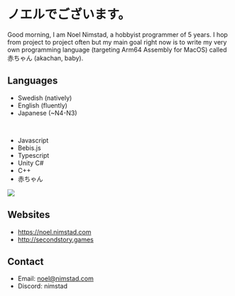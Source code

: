 # ノエルでございます。 
Good morning, I am Noel Nimstad, a hobbyist programmer of 5 years. I hop from project to project often but my main goal right now is to write my very own programming language (targeting Arm64 Assembly for MacOS) called 赤ちゃん (akachan, baby).

## Languages
- Swedish (natively)
- English (fluently)
- Japanese (~N4-N3)

<br/>

- Javascript
- Bebis.js
- Typescript
- Unity C#
- C++
- 赤ちゃん

<img src="https://github-readme-stats.vercel.app/api/top-langs?username=NoelNimstad&show_icons=true&locale=en&theme=transparent&hide_border=true&hide_title=true&disable_animations=true&layout=compact"/>

## Websites
- https://noel.nimstad.com
- http://secondstory.games

## Contact
- Email: noel@nimstad.com
- Discord: nimstad
